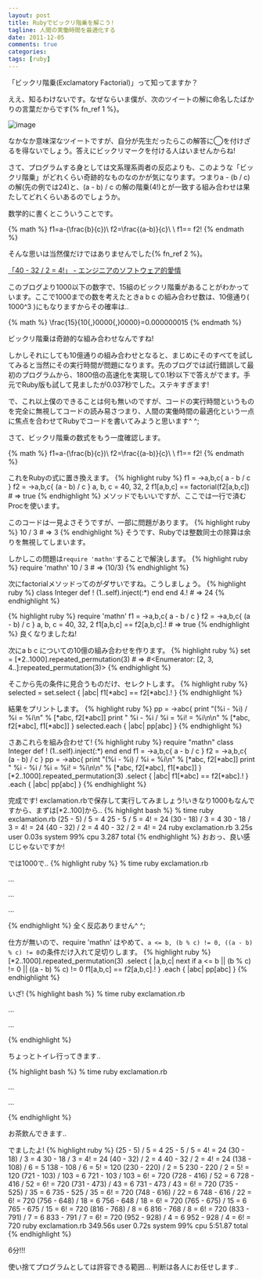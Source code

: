 ```yaml
---
layout: post
title: Rubyでビックリ階乗を解こう!
tagline: 人間の実働時間を最適化する
date: 2011-12-05
comments: true
categories:
tags: [ruby]
---
```



<script type="text/javascript" src="http://cdn.mathjax.org/mathjax/latest/MathJax.js?config=TeX-AMS-MML_HTMLorMML"></script>

「ビックリ階乗(Exclamatory Factorial)」って知ってますか？

ええ、知るわけないです。なぜならいま僕が、次のツイートの解に命名したばかりの言葉だからです{% fn_ref 1 %}。

![image](http://img.f.hatena.ne.jp/images/fotolife/k/keyesberry/20111205/20111205222834.png)


なかなか意味深なツイートですが、自分が先生だったらこの解答に◯を付けざるを得ないでしょう。答えにビックリマークを付ける人はいませんからね!

さて、プログラムする身としては文系理系両者の反応よりも、このような「ビックリ階乗」がどれくらい奇跡的なものなのかが気になります。つまりa - (b / c) の解(先の例では24)と、(a - b) / c の解の階乗(4!)とが一致する組み合わせは果たしてどれくらいあるのでしょうか。

数学的に書くとこういうことです。
 

{% math %}
f1=a-(\frac{b}{c})\\
f2=\frac{(a-b)}{c}\\
\\
f1== f2!
{% endmath %}

そんな思いは当然僕だけではありませんでした{% fn_ref 2 %}。

[「40 - 32 / 2 = 4!」 - エンジニアのソフトウェア的愛情](http://d.hatena.ne.jp/E_Mattsan/20111124/1322145039)

このブログより1000以下の数字で、15組のビックリ階乗があることがわかっています。ここで1000までの数を考えたときa b c の組み合わせ数は、10億通り( 1000^3 )にもなりますからその確率は..
 
{% math %}
\frac{15}{10{,}0000{,}0000}=0.000000015
{% endmath %}

ビックリ階乗は奇跡的な組み合わせなんですね!

しかしそれにしても10億通りの組み合わせとなると、まじめにそのすべてを試してみると当然にその実行時間が問題になります。先のブログでは試行錯誤して最初のプログラムから、1800倍の高速化を実現して0.1秒以下で答えがでます。手元でRuby版も試して見ましたが0.037秒でした。ステキすぎます!

で、これ以上僕のできることは何も無いのですが、コードの実行時間というものを完全に無視してコードの読み易さつまり、人間の実働時間の最適化という一点に焦点を合わせてRubyでコードを書いてみようと思います^ ^;

さて、ビックリ階乗の数式をもう一度確認します。
 
{% math %}
f1=a-(\frac{b}{c})\\
f2=\frac{(a-b)}{c}\\
\\
f1== f2!
{% endmath %}

これをRubyの式に置き換えます。
{% highlight ruby %}
f1 = ->a,b,c{  a - b  / c }
f2 = ->a,b,c{ (a - b) / c }
a, b, c = 40, 32, 2
f1[a,b,c] == factorial(f2[a,b,c]) # => true
{% endhighlight %}
メソッドでもいいですが、ここでは一行で済むProcを使います。

このコードは一見よさそうですが、一部に問題があります。
{% highlight ruby %}
10 / 3 # => 3
{% endhighlight %}
そうです、Rubyでは整数同士の除算は余りを無視してしまいます。

しかしこの問題は`require 'mathn'`することで解決します。
{% highlight ruby %}
require 'mathn'
10 / 3 # => (10/3)
{% endhighlight %}

次にfactorialメソッドってのがダサいですね。こうしましょう。
{% highlight ruby %}
class Integer
  def !
    (1..self).inject(:*)
  end
end
4.! # => 24
{% endhighlight %}

{% highlight ruby %}
require 'mathn'
f1 = ->a,b,c{  a - b  / c }
f2 = ->a,b,c{ (a - b) / c }
a, b, c = 40, 32, 2
f1[a,b,c] == f2[a,b,c].! # => true
{% endhighlight %}
良くなりましたね!

次にa b c についての10億の組み合わせを作ります。
{% highlight ruby %}
set = [*2..1000].repeated_permutation(3) # => #<Enumerator: [2, 3, 4..]:repeated_permutation(3)>
{% endhighlight %}

そこから先の条件に見合うものだけ、セレクトします。
{% highlight ruby %}
selected = set.select { |abc| f1[*abc] == f2[*abc].! }
{% endhighlight %}

結果をプリントします。
{% highlight ruby %}
pp = ->abc{
  print "(%i - %i) / %i = %i\n"         % [*abc, f2[*abc]]
  print " %i - %i  / %i = %i! = %i\n\n" % [*abc, f2[*abc], f1[*abc]]
}
selected.each { |abc| pp[abc] }
{% endhighlight %}

さあこれらを組み合わせて!
{% highlight ruby %}
require "mathn"
class Integer
  def !
    (1..self).inject(:*)
  end
end
f1 = ->a,b,c{  a - b  / c }
f2 = ->a,b,c{ (a - b) / c }
pp = ->abc{
  print "(%i - %i) / %i = %i\n"         % [*abc, f2[*abc]]
  print " %i - %i  / %i = %i! = %i\n\n" % [*abc, f2[*abc], f1[*abc]]
}
[*2..1000].repeated_permutation(3)
          .select { |abc| f1[*abc] == f2[*abc].! }
          .each { |abc| pp[abc] }
{% endhighlight %}

完成です! exclamation.rbで保存して実行してみましょう!いきなり1000もなんですから、まずは[*2..100]から..
{% highlight bash %}
% time ruby exclamation.rb
(25 - 5) / 5 = 4
 25 - 5  / 5 = 4! = 24
(30 - 18) / 3 = 4
 30 - 18  / 3 = 4! = 24
(40 - 32) / 2 = 4
 40 - 32  / 2 = 4! = 24
ruby exclamation.rb  3.25s user 0.03s system 99% cpu 3.287 total
{% endhighlight %}
おおっ、良い感じじゃないですか!

では1000で..
{% highlight ruby %}
% time ruby exclamation.rb

  ...

  ...

  ...

{% endhighlight %}
全く反応ありません^ ^;

仕方が無いので、require 'mathn' はやめて、`a <= b, (b % c) != 0, ((a - b) % c) != 0`の条件だけ入れて足切りします。
{% highlight ruby %}
[*2..1000].repeated_permutation(3)
          .select { |a,b,c|
            next if a <= b || (b % c) != 0 || ((a - b) % c) != 0
            f1[a,b,c] == f2[a,b,c].!
           }
          .each { |abc| pp[abc] }
{% endhighlight %}

いざ!
{% highlight bash %}
% time ruby exclamation.rb

  ...

  ...

{% endhighlight %}

ちょっとトイレ行ってきます..

{% highlight bash %}
% time ruby exclamation.rb

  ...

  ...

{% endhighlight %}

お茶飲んできます..

でましたよ!
{% highlight ruby %}
(25 - 5) / 5 = 4
 25 - 5  / 5 = 4! = 24
(30 - 18) / 3 = 4
 30 - 18  / 3 = 4! = 24
(40 - 32) / 2 = 4
 40 - 32  / 2 = 4! = 24
(138 - 108) / 6 = 5
 138 - 108  / 6 = 5! = 120
(230 - 220) / 2 = 5
 230 - 220  / 2 = 5! = 120
(721 - 103) / 103 = 6
 721 - 103  / 103 = 6! = 720
(728 - 416) / 52 = 6
 728 - 416  / 52 = 6! = 720
(731 - 473) / 43 = 6
 731 - 473  / 43 = 6! = 720
(735 - 525) / 35 = 6
 735 - 525  / 35 = 6! = 720
(748 - 616) / 22 = 6
 748 - 616  / 22 = 6! = 720
(756 - 648) / 18 = 6
 756 - 648  / 18 = 6! = 720
(765 - 675) / 15 = 6
 765 - 675  / 15 = 6! = 720
(816 - 768) / 8 = 6
 816 - 768  / 8 = 6! = 720
(833 - 791) / 7 = 6
 833 - 791  / 7 = 6! = 720
(952 - 928) / 4 = 6
 952 - 928  / 4 = 6! = 720
ruby exclamation.rb  349.56s user 0.72s system 99% cpu 5:51.87 total
{% endhighlight %}

6分!!!

使い捨てプログラムとしては許容できる範囲...
判断は各人にお任せします..

